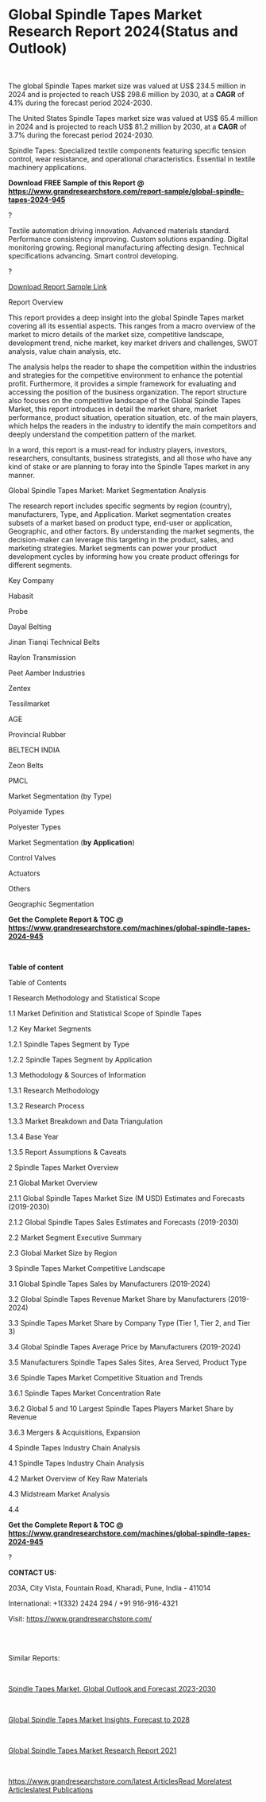 <h1>Global Spindle Tapes Market Research Report 2024(Status and Outlook)</h1><br/><p>The global Spindle Tapes market size was valued at US$ 234.5 million in 2024 and is projected to reach US$ 298.6 million by 2030, at a <strong>CAGR</strong> of 4.1% during the forecast period 2024-2030.</p>
 
 
 
 <p>The United States Spindle Tapes market size was valued at US$ 65.4 million in 2024 and is projected to reach US$ 81.2 million by 2030, at a <strong>CAGR</strong> of 3.7% during the forecast period 2024-2030.</p>
 
 
 
 <p>Spindle Tapes: Specialized textile components featuring specific tension control, wear resistance, and operational characteristics. Essential in textile machinery applications.</p>
 
 
 
 <div><b>Download FREE Sample of this Report @ <a href="https://www.grandresearchstore.com/report-sample/global-spindle-tapes-2024-945">https://www.grandresearchstore.com/report-sample/global-spindle-tapes-2024-945</a></b></div>
 
 
 
 <p>? </p>
 
 
 
 <p>Textile automation driving innovation. Advanced materials standard. Performance consistency improving. Custom solutions expanding. Digital monitoring growing. Regional manufacturing affecting design. Technical specifications advancing. Smart control developing.</p>
 
 
 
 <p>? </p>
 
 
 
 <p><a href="https://www.grandresearchstore.com/mr-admin/report-sample/global-spindle-tapes-2024-945">Download Report Sample Link</a></p>
 
 
 
 <p>Report Overview</p>
 
 
 
 <p>This report provides a deep insight into the global Spindle Tapes market covering all its essential aspects. This ranges from a macro overview of the market to micro details of the market size, competitive landscape, development trend, niche market, key market drivers and challenges, SWOT analysis, value chain analysis, etc.</p>
 
 
 
 <p>The analysis helps the reader to shape the competition within the industries and strategies for the competitive environment to enhance the potential profit. Furthermore, it provides a simple framework for evaluating and accessing the position of the business organization. The report structure also focuses on the competitive landscape of the Global Spindle Tapes Market, this report introduces in detail the market share, market performance, product situation, operation situation, etc. of the main players, which helps the readers in the industry to identify the main competitors and deeply understand the competition pattern of the market.</p>
 
 
 
 <p>In a word, this report is a must-read for industry players, investors, researchers, consultants, business strategists, and all those who have any kind of stake or are planning to foray into the Spindle Tapes market in any manner.</p>
 
 
 
 <p>Global Spindle Tapes Market: Market Segmentation Analysis</p>
 
 
 
 <p>The research report includes specific segments by region (country), manufacturers, Type, and Application. Market segmentation creates subsets of a market based on product type, end-user or application, Geographic, and other factors. By understanding the market segments, the decision-maker can leverage this targeting in the product, sales, and marketing strategies. Market segments can power your product development cycles by informing how you create product offerings for different segments.</p>
 
 
 
 <p>Key Company</p>
 
 
 
 <p>Habasit</p>
 
 
 
 <p>Probe</p>
 
 
 
 <p>Dayal Belting</p>
 
 
 
 <p>Jinan Tianqi Technical Belts</p>
 
 
 
 <p>Raylon Transmission</p>
 
 
 
 <p>Peet Aamber Industries</p>
 
 
 
 <p>Zentex</p>
 
 
 
 <p>Tessilmarket</p>
 
 
 
 <p>AGE</p>
 
 
 
 <p>Provincial Rubber</p>
 
 
 
 <p>BELTECH INDIA</p>
 
 
 
 <p>Zeon Belts</p>
 
 
 
 <p>PMCL</p>
 
 
 
 <p>Market Segmentation (by Type)</p>
 
 
 
 <p>Polyamide Types</p>
 
 
 
 <p>Polyester Types</p>
 
 
 
 <p>Market Segmentation (<strong>by Application</strong>)</p>
 
 
 
 <p>Control Valves</p>
 
 
 
 <p>Actuators</p>
 
 
 
 <p>Others</p>
 
 
 
 <p>Geographic Segmentation</p>
 
 
 
 <div><b>Get the Complete Report & TOC @ <a href="https://www.grandresearchstore.com/machines/global-spindle-tapes-2024-945">https://www.grandresearchstore.com/machines/global-spindle-tapes-2024-945</a></b></div>
 
 
 
 <p><br />
 
 <b>Table of content</b></p>
 
 
 
 <p>Table of Contents<br />
 
 1 Research Methodology and Statistical Scope<br />
 
 1.1 Market Definition and Statistical Scope of Spindle Tapes<br />
 
 1.2 Key Market Segments<br />
 
 1.2.1 Spindle Tapes Segment by Type<br />
 
 1.2.2 Spindle Tapes Segment by Application<br />
 
 1.3 Methodology & Sources of Information<br />
 
 1.3.1 Research Methodology<br />
 
 1.3.2 Research Process<br />
 
 1.3.3 Market Breakdown and Data Triangulation<br />
 
 1.3.4 Base Year<br />
 
 1.3.5 Report Assumptions & Caveats<br />
 
 2 Spindle Tapes Market Overview<br />
 
 2.1 Global Market Overview<br />
 
 2.1.1 Global Spindle Tapes Market Size (M USD) Estimates and Forecasts (2019-2030)<br />
 
 2.1.2 Global Spindle Tapes Sales Estimates and Forecasts (2019-2030)<br />
 
 2.2 Market Segment Executive Summary<br />
 
 2.3 Global Market Size by Region<br />
 
 3 Spindle Tapes Market Competitive Landscape<br />
 
 3.1 Global Spindle Tapes Sales by Manufacturers (2019-2024)<br />
 
 3.2 Global Spindle Tapes Revenue Market Share by Manufacturers (2019-2024)<br />
 
 3.3 Spindle Tapes Market Share by Company Type (Tier 1, Tier 2, and Tier 3)<br />
 
 3.4 Global Spindle Tapes Average Price by Manufacturers (2019-2024)<br />
 
 3.5 Manufacturers Spindle Tapes Sales Sites, Area Served, Product Type<br />
 
 3.6 Spindle Tapes Market Competitive Situation and Trends<br />
 
 3.6.1 Spindle Tapes Market Concentration Rate<br />
 
 3.6.2 Global 5 and 10 Largest Spindle Tapes Players Market Share by Revenue<br />
 
 3.6.3 Mergers & Acquisitions, Expansion<br />
 
 4 Spindle Tapes Industry Chain Analysis<br />
 
 4.1 Spindle Tapes Industry Chain Analysis<br />
 
 4.2 Market Overview of Key Raw Materials<br />
 
 4.3 Midstream Market Analysis<br />
 
 4.4</p>
 
 
 
 <div><b>Get the Complete Report & TOC @ <a href="https://www.grandresearchstore.com/machines/global-spindle-tapes-2024-945">https://www.grandresearchstore.com/machines/global-spindle-tapes-2024-945</a></b></div>
 
 
 
 <p>? </p>
 
 
 
 <p><b>CONTACT US:</b><br />
 
 203A, City Vista, Fountain Road, Kharadi, Pune, India - 411014<br />
 
 International: +1(332) 2424 294 / +91 916-916-4321<br />
 
 Visit: <a href="https://www.grandresearchstore.com/">https://www.grandresearchstore.com/</a><br />
 
 <br />
 
 <br />
 
 Similar Reports:<br />
 
 <br />
 
 <a href="https://www.grandresearchstore.com/machines/global-spindle-tapes-forecast-2023-2030-873">Spindle Tapes Market, Global Outlook and Forecast 2023-2030</a><br />
 
 <br />
 
 <a href="https://www.grandresearchstore.com/machines/global-spindle-tapes-2028-908">Global Spindle Tapes Market Insights, Forecast to 2028</a><br />
 
 <br />
 
 <a href="https://www.grandresearchstore.com/manufacturing-and-construction/global-spindle-tapes-2021-614">Global Spindle Tapes Market Research Report 2021</a><br />
 
 <br />
 
 <a href="https://gyeongbokgung.com">https://www.grandresearchstore.com/</a><a href="https://hallyeomaritime.com">latest Articles</a><a href="https://jingwansa.com">Read More</a><a href="https://nguoiviet.jp/">latest Articles</a><a href="https://www.intelmarketresearch.com/">latest Publications</a></p>
